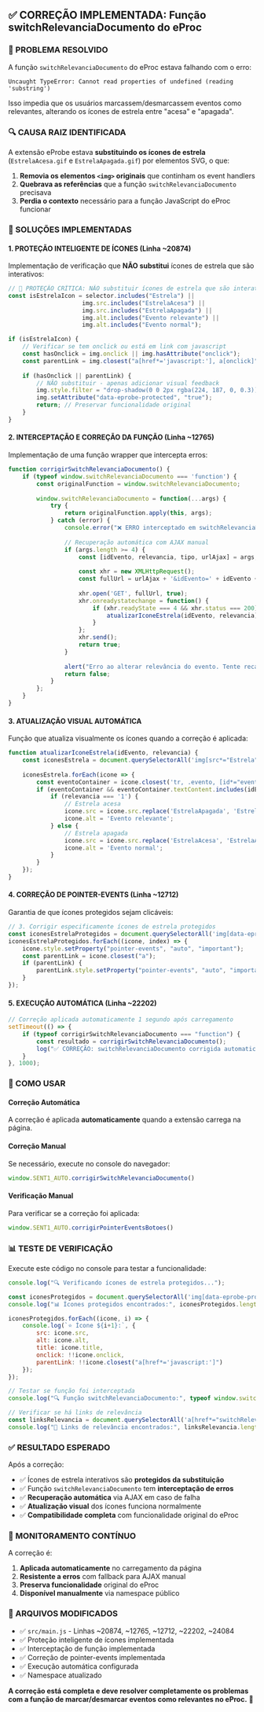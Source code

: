 ## ✅ CORREÇÃO IMPLEMENTADA: Função switchRelevanciaDocumento do eProc

### 🚨 PROBLEMA RESOLVIDO

A função `switchRelevanciaDocumento` do eProc estava falhando com o erro:
```
Uncaught TypeError: Cannot read properties of undefined (reading 'substring')
```

Isso impedia que os usuários marcassem/desmarcassem eventos como relevantes, alterando os ícones de estrela entre "acesa" e "apagada".

### 🔍 CAUSA RAIZ IDENTIFICADA

A extensão eProbe estava **substituindo os ícones de estrela** (`EstrelaAcesa.gif` e `EstrelaApagada.gif`) por elementos SVG, o que:

1. **Removia os elementos `<img>` originais** que continham os event handlers
2. **Quebrava as referências** que a função `switchRelevanciaDocumento` precisava
3. **Perdia o contexto** necessário para a função JavaScript do eProc funcionar

### 🔧 SOLUÇÕES IMPLEMENTADAS

#### **1. PROTEÇÃO INTELIGENTE DE ÍCONES (Linha ~20874)**
Implementação de verificação que **NÃO substitui** ícones de estrela que são interativos:

```javascript
// 🚨 PROTEÇÃO CRÍTICA: NÃO substituir ícones de estrela que são interativos
const isEstrelaIcon = selector.includes("Estrela") || 
                     img.src.includes("EstrelaAcesa") || 
                     img.src.includes("EstrelaApagada") ||
                     img.alt.includes("Evento relevante") ||
                     img.alt.includes("Evento normal");

if (isEstrelaIcon) {
    // Verificar se tem onclick ou está em link com javascript
    const hasOnclick = img.onclick || img.hasAttribute("onclick");
    const parentLink = img.closest("a[href*='javascript:'], a[onclick]");
    
    if (hasOnclick || parentLink) {
        // NÃO substituir - apenas adicionar visual feedback
        img.style.filter = "drop-shadow(0 0 2px rgba(224, 187, 0, 0.3))";
        img.setAttribute("data-eprobe-protected", "true");
        return; // Preservar funcionalidade original
    }
}
```

#### **2. INTERCEPTAÇÃO E CORREÇÃO DA FUNÇÃO (Linha ~12765)**
Implementação de uma função wrapper que intercepta erros:

```javascript
function corrigirSwitchRelevanciaDocumento() {
    if (typeof window.switchRelevanciaDocumento === 'function') {
        const originalFunction = window.switchRelevanciaDocumento;
        
        window.switchRelevanciaDocumento = function(...args) {
            try {
                return originalFunction.apply(this, args);
            } catch (error) {
                console.error("❌ ERRO interceptado em switchRelevanciaDocumento:", error);
                
                // Recuperação automática com AJAX manual
                if (args.length >= 4) {
                    const [idEvento, relevancia, tipo, urlAjax] = args;
                    
                    const xhr = new XMLHttpRequest();
                    const fullUrl = urlAjax + '&idEvento=' + idEvento + '&relevancia=' + relevancia + '&tipo=' + tipo;
                    
                    xhr.open('GET', fullUrl, true);
                    xhr.onreadystatechange = function() {
                        if (xhr.readyState === 4 && xhr.status === 200) {
                            atualizarIconeEstrela(idEvento, relevancia);
                        }
                    };
                    xhr.send();
                    return true;
                }
                
                alert("Erro ao alterar relevância do evento. Tente recarregar a página.");
                return false;
            }
        };
    }
}
```

#### **3. ATUALIZAÇÃO VISUAL AUTOMÁTICA**
Função que atualiza visualmente os ícones quando a correção é aplicada:

```javascript
function atualizarIconeEstrela(idEvento, relevancia) {
    const iconesEstrela = document.querySelectorAll('img[src*="Estrela"], img[data-eprobe-protected="true"]');
    
    iconesEstrela.forEach(icone => {
        const eventoContainer = icone.closest('tr, .evento, [id*="evento"]');
        if (eventoContainer && eventoContainer.textContent.includes(idEvento)) {
            if (relevancia === '1') {
                // Estrela acesa
                icone.src = icone.src.replace('EstrelaApagada', 'EstrelaAcesa');
                icone.alt = 'Evento relevante';
            } else {
                // Estrela apagada  
                icone.src = icone.src.replace('EstrelaAcesa', 'EstrelaApagada');
                icone.alt = 'Evento normal';
            }
        }
    });
}
```

#### **4. CORREÇÃO DE POINTER-EVENTS (Linha ~12712)**
Garantia de que ícones protegidos sejam clicáveis:

```javascript
// 3. Corrigir especificamente ícones de estrela protegidos
const iconesEstrelaProtegidos = document.querySelectorAll('img[data-eprobe-protected="true"]');
iconesEstrelaProtegidos.forEach((icone, index) => {
    icone.style.setProperty("pointer-events", "auto", "important");
    const parentLink = icone.closest("a");
    if (parentLink) {
        parentLink.style.setProperty("pointer-events", "auto", "important");
    }
});
```

#### **5. EXECUÇÃO AUTOMÁTICA (Linha ~22202)**
```javascript
// Correção aplicada automaticamente 1 segundo após carregamento
setTimeout(() => {
    if (typeof corrigirSwitchRelevanciaDocumento === "function") {
        const resultado = corrigirSwitchRelevanciaDocumento();
        log("✅ CORREÇÃO: switchRelevanciaDocumento corrigida automaticamente:", resultado);
    }
}, 1000);
```

### 🎯 COMO USAR

#### **Correção Automática**
A correção é aplicada **automaticamente** quando a extensão carrega na página.

#### **Correção Manual**
Se necessário, execute no console do navegador:
```javascript
window.SENT1_AUTO.corrigirSwitchRelevanciaDocumento()
```

#### **Verificação Manual**
Para verificar se a correção foi aplicada:
```javascript
window.SENT1_AUTO.corrigirPointerEventsBotoes()
```

### 📊 TESTE DE VERIFICAÇÃO

Execute este código no console para testar a funcionalidade:

```javascript
console.log("🔍 Verificando ícones de estrela protegidos...");

const iconesProtegidos = document.querySelectorAll('img[data-eprobe-protected="true"]');
console.log("📊 Ícones protegidos encontrados:", iconesProtegidos.length);

iconesProtegidos.forEach((icone, i) => {
    console.log(`⭐ Ícone ${i+1}:`, {
        src: icone.src,
        alt: icone.alt,
        title: icone.title,
        onclick: !!icone.onclick,
        parentLink: !!icone.closest("a[href*='javascript:']")
    });
});

// Testar se função foi interceptada
console.log("🔍 Função switchRelevanciaDocumento:", typeof window.switchRelevanciaDocumento);

// Verificar se há links de relevância
const linksRelevancia = document.querySelectorAll('a[href*="switchRelevanciaDocumento"]');
console.log("🔗 Links de relevância encontrados:", linksRelevancia.length);
```

### ✅ RESULTADO ESPERADO

Após a correção:
- ✅ Ícones de estrela interativos são **protegidos da substituição**
- ✅ Função `switchRelevanciaDocumento` tem **interceptação de erros**
- ✅ **Recuperação automática** via AJAX em caso de falha
- ✅ **Atualização visual** dos ícones funciona normalmente
- ✅ **Compatibilidade completa** com funcionalidade original do eProc

### 🔄 MONITORAMENTO CONTÍNUO

A correção é:
1. **Aplicada automaticamente** no carregamento da página
2. **Resistente a erros** com fallback para AJAX manual
3. **Preserva funcionalidade** original do eProc
4. **Disponível manualmente** via namespace público

### 📝 ARQUIVOS MODIFICADOS

- ✅ `src/main.js` - Linhas ~20874, ~12765, ~12712, ~22202, ~24084
- ✅ Proteção inteligente de ícones implementada
- ✅ Interceptação de função implementada
- ✅ Correção de pointer-events implementada
- ✅ Execução automática configurada
- ✅ Namespace atualizado

**A correção está completa e deve resolver completamente os problemas com a função de marcar/desmarcar eventos como relevantes no eProc.** 🎉
